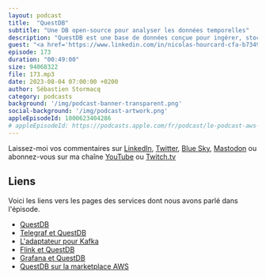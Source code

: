 ```yaml
---
layout: podcast
title:  "QuestDB"
subtitle: "Une DB open-source pour analyser les données temporelles"
description: "QuestDB est une base de données conçue pour ingérer, stocker et analyser des données temporelles. Utilisée dans de nombreux domaines métiers différents, elle scale de façon linéaire en exploitant au mieux les caractéristiques des plateformes modernes. On vous explique comment ca marche, mais aussi l'historique du produit et le business model open-source."
guest: "<a href='https://www.linkedin.com/in/nicolas-hourcard-cfa-b7349b37/'>Nicolas Hourcard</a>, co-foundateur de QuestDB."
episode: 173
duration: "00:49:00"
size: 94068322
file: 173.mp3
date: 2023-08-04 07:00:00 +0200
author: Sébastien Stormacq
category: podcasts
background: '/img/podcast-banner-transparent.png'
social-background: '/img/podcast-artwork.png'
appleEpisodeId: 1000623404286
# appleEpisodeId: https://podcasts.apple.com/fr/podcast/le-podcast-aws-en-français/id1452118442
---
```


Laissez-moi vos commentaires sur [LinkedIn](https://www.linkedin.com/in/sebastienstormacq/), [Twitter](https://twitter.com/sebsto), [Blue Sky](https://bsky.app/profile/sebsto.bsky.social), [Mastodon](https://awscommunity.social/@sebsto) ou abonnez-vous sur ma chaîne [YouTube](https://www.youtube.com/sebsto) ou [Twitch.tv](https://www.twitch.tv/sebAWS)

## Liens

Voici les liens vers les pages des services dont nous avons parlé dans l'épisode.

- [QuestDB](https://questdb.io)
- [Telegraf et QuestDB](https://questdb.io/blog/2021/07/09/telegraf-and-questdb-for-storing-metrics-in-a-timeseries-database/)
- [L'adaptateur pour Kafka](https://github.com/questdb/kafka-questdb-connector)
- [Flink et QuestDB](https://questdb.io/docs/third-party-tools/flink/)
- [Grafana et QuestDB](https://questdb.io/docs/third-party-tools/grafana/)
- [QuestDB sur la marketplace AWS](https://aws.amazon.com/marketplace/pp/prodview-cddeafdirexw6?sr=0-1&ref_=beagle&applicationId=AWSMPContessa)